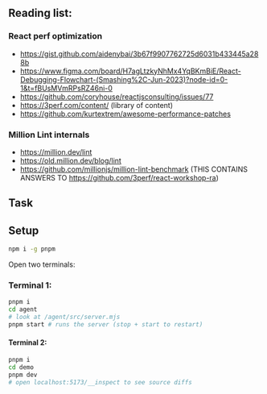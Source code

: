 ## Reading list:

### React perf optimization

- https://gist.github.com/aidenybai/3b67f9907762725d6031b433445a288b
- https://www.figma.com/board/H7agLtzkyNhMx4YqBKmBiE/React-Debugging-Flowchart-(Smashing%2C-Jun-2023)?node-id=0-1&t=fBUsMVmRPsRZ46ni-0
- https://github.com/coryhouse/reactjsconsulting/issues/77
- https://3perf.com/content/ (library of content)
- https://github.com/kurtextrem/awesome-performance-patches


### Million Lint internals

- https://million.dev/lint
- https://old.million.dev/blog/lint
- https://github.com/millionjs/million-lint-benchmark (THIS CONTAINS ANSWERS TO https://github.com/3perf/react-workshop-ra)

## Task

## Setup

```bash
npm i -g pnpm
```

Open two terminals:

### Terminal 1:

```bash
pnpm i
cd agent
# look at /agent/src/server.mjs
pnpm start # runs the server (stop + start to restart)
```

#### Terminal 2:

```bash
pnpm i
cd demo
pnpm dev
# open localhost:5173/__inspect to see source diffs
```
